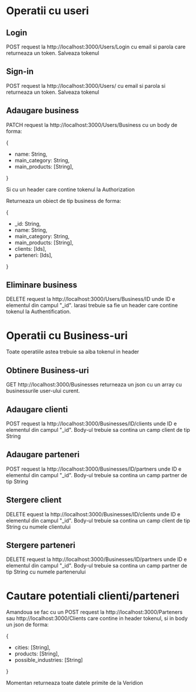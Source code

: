 # Operatii cu useri

## Login

POST request la http://localhost:3000/Users/Login cu email si parola care
returneaza un token. Salveaza tokenul

## Sign-in

POST request la http://localhost:3000/Users/ cu email si parola si returneaza
un token. Salveaza tokenul

## Adaugare business

PATCH request la http://localhost:3000/Users/Business cu un body de forma:

{

-   name: String,
-   main_category: String,
-   main_products: [String],

}

Si cu un header care contine tokenul la Authorization

Returneaza un obiect de tip business de forma:

{

-   \_id: String,
-   name: String,
-   main_category: String,
-   main_products: [String],
-   clients: [Ids],
-   parteneri: [Ids],

}

## Eliminare business

DELETE request la http://localhost:3000/Users/Business/ID unde ID e elementul din campul "\_id". Iarasi trebuie sa fie un header care contine tokenul la Authentification.

# Operatii cu Business-uri

Toate operatiile astea trebuie sa aiba tokenul in header

## Obtinere Business-uri

GET http://localhost:3000/Businesses returneaza un json cu un array cu businessurile user-ului curent.

## Adaugare clienti

POST request la http://localhost:3000/Businesses/ID/clients unde ID e elementul
din campul "\_id". Body-ul trebuie sa contina un camp client de tip String

## Adaugare parteneri

POST request la http://localhost:3000/Businesses/ID/partners unde ID e elementul
din campul "\_id". Body-ul trebuie sa contina un camp partner de tip String

## Stergere client

DELETE equest la http://localhost:3000/Businesses/ID/clients unde ID e elementul
din campul "\_id". Body-ul trebuie sa contina un camp client de tip String cu numele clientului

## Stergere parteneri

DELETE request la http://localhost:3000/Businesses/ID/partners unde ID e elementul
din campul "\_id". Body-ul trebuie sa contina un camp partner de tip String cu numele partenerului

# Cautare potentiali clienti/parteneri

Amandoua se fac cu un POST request la http://localhost:3000/Parteners sau http://localhost:3000/Clients care contine in header tokenul, si in body un json de forma:

{

-   cities: [String],
-   products: [String],
-   possible_industries: [String]

}

Momentan returneaza toate datele primite de la Veridion
